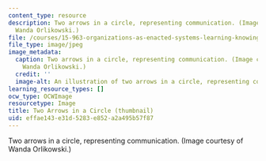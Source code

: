 ```yaml
---
content_type: resource
description: Two arrows in a circle, representing communication. (Image courtesy of
  Wanda Orlikowski.)
file: /courses/15-963-organizations-as-enacted-systems-learning-knowing-and-change-fall-2002/effae143e31d5283e852a2a495b57f87_15-963f02-th.jpg
file_type: image/jpeg
image_metadata:
  caption: Two arrows in a circle, representing communication. (Image courtesy of
    Wanda Orlikowski.)
  credit: ''
  image-alt: An illustration of two arrows in a circle, representing communication.
learning_resource_types: []
ocw_type: OCWImage
resourcetype: Image
title: Two Arrows in a Circle (thumbnail)
uid: effae143-e31d-5283-e852-a2a495b57f87
---
```

Two arrows in a circle, representing communication. (Image courtesy of Wanda Orlikowski.)


